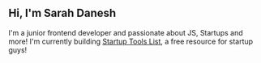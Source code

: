 ## Hi, I'm Sarah Danesh

I'm a junior frontend developer and passionate about JS, Startups and more!
I'm currently building [Startup Tools List](https://startuptoolslist.com), a free resource for startup guys!

<!--
**sarahdanesh/sarahdanesh** is a ✨ _special_ ✨ repository because its `README.md` (this file) appears on your GitHub profile.

Here are some ideas to get you started:

- 🔭 I’m currently working on ...
- 🌱 I’m currently learning ...
- 👯 I’m looking to collaborate on ...
- 🤔 I’m looking for help with ...
- 💬 Ask me about ...
- 📫 How to reach me: ...
- 😄 Pronouns: ...
- ⚡ Fun fact: ...
-->
